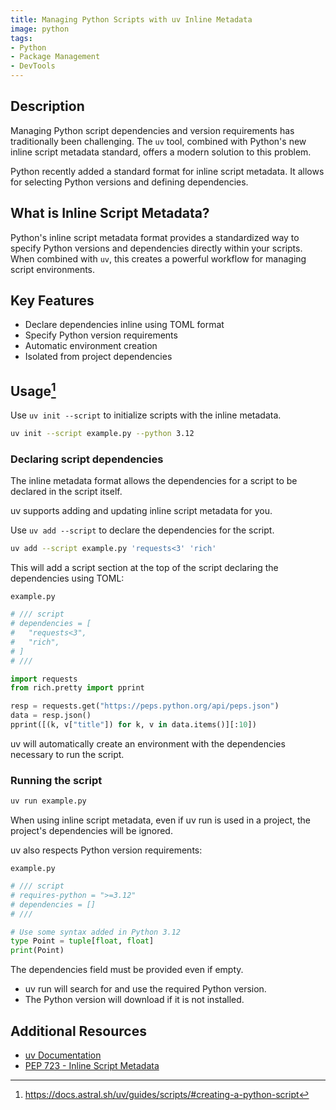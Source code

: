```yaml
---
title: Managing Python Scripts with uv Inline Metadata
image: python
tags:
- Python
- Package Management
- DevTools
---
```

## Description

Managing Python script dependencies and version requirements has traditionally been challenging. The `uv` tool, combined with Python's new inline script metadata standard, offers a modern solution to this problem.

Python recently added a standard format for inline script metadata. It allows for selecting Python versions and defining dependencies. 

## What is Inline Script Metadata?

Python's inline script metadata format provides a standardized way to specify Python versions and dependencies directly within your scripts. When combined with `uv`, this creates a powerful workflow for managing script environments.

## Key Features
- Declare dependencies inline using TOML format
- Specify Python version requirements
- Automatic environment creation
- Isolated from project dependencies

## Usage[^1]

Use `uv init --script` to initialize scripts with the inline metadata.

```bash
uv init --script example.py --python 3.12
```

### Declaring script dependencies

The inline metadata format allows the dependencies for a script to be declared in the script itself.

uv supports adding and updating inline script metadata for you.

Use `uv add --script` to declare the dependencies for the script.

```bash
uv add --script example.py 'requests<3' 'rich'
```

This will add a script section at the top of the script declaring the dependencies using TOML:

`example.py`
```python
# /// script
# dependencies = [
#   "requests<3",
#   "rich",
# ]
# ///

import requests
from rich.pretty import pprint

resp = requests.get("https://peps.python.org/api/peps.json")
data = resp.json()
pprint([(k, v["title"]) for k, v in data.items()][:10])
```

uv will automatically create an environment with the dependencies necessary to run the script.

### Running the script

```bash
uv run example.py
```

When using inline script metadata, even if uv run is used in a project, the project's dependencies will be ignored.

uv also respects Python version requirements:

`example.py`
```python
# /// script
# requires-python = ">=3.12"
# dependencies = []
# ///

# Use some syntax added in Python 3.12
type Point = tuple[float, float]
print(Point)
```

The dependencies field must be provided even if empty.

- uv run will search for and use the required Python version.
- The Python version will download if it is not installed.

## Additional Resources
- [uv Documentation](https://docs.astral.sh/uv/)
- [PEP 723 - Inline Script Metadata](https://peps.python.org/pep-0723/)

[^1]: https://docs.astral.sh/uv/guides/scripts/#creating-a-python-script
